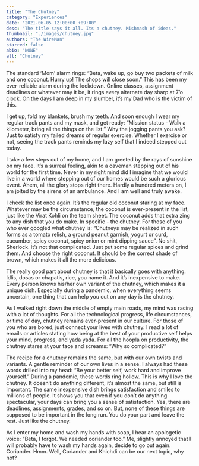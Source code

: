 ```yaml
---
title: "The Chutney"
category: "Experiences"
date: "2021-06-05 12:00:00 +09:00"
desc: "The title says it all. Its a chutney. Mishmash of ideas."
thumbnail: "./images/chutney.jpg"
authors: "The WireMan"
starred: false
abio: "NONE"
alt: "Chutney"
---
```


The standard ‘Mom’ alarm rings: “Beta, wake up, go buy two packets of milk and one coconut. Hurry up! The shops will close soon.” This has been my ever-reliable alarm during the lockdown. Online classes, assignment deadlines or whatever may it be, it rings every alternate day sharp at 7’o clock. On the days I am deep in my slumber, it’s my Dad who is the victim of this.

I get up, fold my blankets, brush my teeth. And soon enough I wear my regular track pants and my mask, and get ready: “Mission status - Walk a kilometer, bring all the things on the list.” Why the jogging pants you ask? Just to satisfy my failed dreams of regular exercise. Whether I exercise or not, seeing the track pants reminds my lazy self that I indeed stepped out today.

I take a few steps out of my home, and I am greeted by the rays of sunshine on my face. It’s a surreal feeling, akin to a caveman stepping out of his world for the first time. Never in my right mind did I imagine that we would live in a world where stepping out of our homes would be such a glorious event. Ahem, all the glory stops right there. Hardly a hundred meters on, I am jolted by the sirens of an ambulance. And I am well and truly awake.

I check the list once again. It’s the regular old coconut staring at my face. Whatever may be the circumstance, the coconut is ever-present in the list, just like the Virat Kohli on the team sheet. The coconut adds that extra zing to any dish that you do make. In specific - the chutney. For those of you who ever googled what chutney is: “Chutneys may be realized in such forms as a tomato relish, a ground peanut garnish, yogurt or curd, cucumber, spicy coconut, spicy onion or mint dipping sauce”. No shit, Sherlock. It’s not that complicated. Just put some regular spices and grind them. And choose the right coconut. It should be the correct shade of brown, which makes it all the more delicious.

The really good part about chutney is that it basically goes with anything. Idlis, dosas or chapatis, rice, you name it. And it’s inexpensive to make. Every person knows his/her own variant of the chutney, which makes it a unique dish. Especially during a pandemic, when everything seems uncertain, one thing that can help you out on any day is the chutney.

As I walked right down the middle of empty main roads, my mind was racing with a lot of thoughts. For all the technological progress, life circumstances, or time of day, chutney remains ever-present in our culture. For those of you who are bored, just connect your lives with chutney. I read a lot of emails or articles stating how being at the best of your productive self helps your mind, progress, and yada yada. For all the hoopla on productivity, the chutney stares at your face and screams: “Why so complicated?”

The recipe for a chutney remains the same, but with our own twists and variants. A gentle reminder of our own lives in a sense. I always had these words drilled into my head: “Be your better self, work hard and improve yourself.” During a pandemic, these words ring hollow. This is why I love the chutney. It doesn’t do anything different, it’s almost the same, but still is important. The same inexpensive dish brings satisfaction and smiles to millions of people. It shows you that even if you don’t do anything spectacular, your days can bring you a sense of satisfaction. Yes, there are deadlines, assignments, grades, and so on. But, none of these things are supposed to be important in the long run. You do your part and leave the rest. Just like the chutney.

As I enter my home and wash my hands with soap, I hear an apologetic voice: “Beta, I forgot. We needed coriander too.” Me, slightly annoyed that I will probably have to wash my hands again, decide to go out again. Coriander. Hmm. Well, Coriander and Khichdi can be our next topic, why not?
